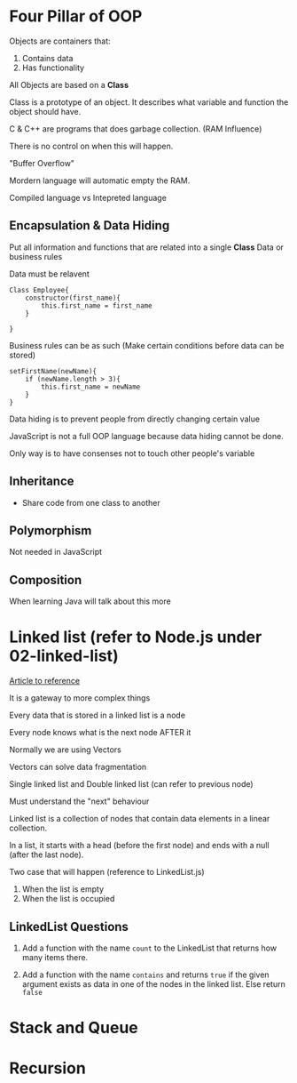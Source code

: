 # Four Pillar of OOP

Objects are containers that: 
1) Contains data
2) Has functionality

All Objects are based on a **Class**

Class is a prototype of an object. It describes what variable and function the object should have.

C & C++ are programs that does garbage collection. (RAM Influence)

There is no control on when this will happen. 

"Buffer Overflow"

Mordern language will automatic empty the RAM. 

Compiled language vs Intepreted language


## Encapsulation & Data Hiding
Put all information and functions that are related into a single **Class**
Data or business rules

Data must be relavent
```
Class Employee{
    constructor(first_name){
        this.first_name = first_name
    }

}
```

Business rules can be as such (Make certain conditions before data can be stored)
```
setFirstName(newName){
    if (newName.length > 3){
        this.first_name = newName
    }
}
```

Data hiding is to prevent people from directly changing certain value

JavaScript is not a full OOP language because data hiding cannot be done. 

Only way is to have consenses not to touch other people's variable

## Inheritance
* Share code from one class to another


## Polymorphism
Not needed in JavaScript

## Composition


When learning Java will talk about this more


# Linked list (refer to Node.js under 02-linked-list)

[Article to reference](https://humanwhocodes.com/blog/2019/01/computer-science-in-javascript-linked-list/)

It is a gateway to more complex things

Every data that is stored in a linked list is a node

Every node knows what is the next node AFTER it

Normally we are using Vectors 

Vectors can solve data fragmentation

Single linked list and Double linked list (can refer to previous node)

Must understand the "next" behaviour

Linked list is a collection of nodes that contain data elements in a linear collection. 

In a list, it starts with a head (before the first node) and ends with a null (after the last node).


Two case that will happen (reference to LinkedList.js)
1. When the list is empty
2. When the list is occupied


## LinkedList Questions
1. Add a function with the name `count` to the LinkedList that returns how many items there.

2. Add a function with the name `contains` and returns `true` if the given argument exists as data in one of the nodes in the linked list.
Else return `false`


# Stack and Queue

# Recursion